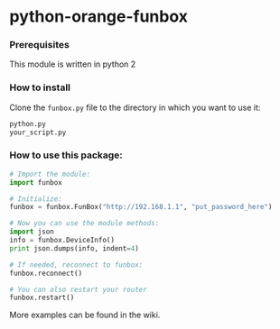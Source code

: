 # python-orange-funbox

### Prerequisites

This module is written in python 2

### How to install

Clone the `funbox.py` file to the directory in which you want to use it:
```bash
python.py
your_script.py
```

### How to use this package:
```python
# Import the module:
import funbox

# Initialize:
funbox = funbox.FunBox("http://192.168.1.1", "put_password_here")

# Now you can use the module methods:
import json
info = funbox.DeviceInfo()
print json.dumps(info, indent=4)

# If needed, reconnect to funbox:
funbox.reconnect()

# You can also restart your router
funbox.restart()
```

More examples can be found in the wiki.
